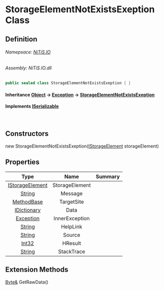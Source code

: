 # StorageElementNotExistsExeption Class
## Definition

###### Namepsace: [NiTiS.IO](https://nitis-dev.github.io/NiTiSLibsWiki/Namespaces/NiTiS.IO)
###### Assembly: NiTiS.IO.dll

#### 
```c#
public sealed class StorageElementNotExistsExeption { }
```
#### Inheritance [Object](https://docs.microsoft.com/dotnet/api/system.object) &#8594; [Exception](https://docs.microsoft.com/dotnet/api/system.exception) &#8594; [StorageElementNotExistsExeption](https://nitis-dev.github.io/NiTiSLibsWiki/NiTiS/IO/StorageElementNotExistsExeption)  
#### Implements [ISerializable](https://docs.microsoft.com/dotnet/api/system.runtime.serialization.iserializable)

<br>

## Constructors
new StorageElementNotExistsExeption([IStorageElement](https://nitis-dev.github.io/NiTiSLibsWiki/NiTiS/IO/IStorageElement) storageElement)  
  
## Properties
|Type|Name|Summary|
|:-:|:--:|:-|
|[IStorageElement](https://nitis-dev.github.io/NiTiSLibsWiki/NiTiS/IO/IStorageElement)|StorageElement||
|[String](https://docs.microsoft.com/dotnet/api/system.string)|Message||
|[MethodBase](https://docs.microsoft.com/dotnet/api/system.reflection.methodbase)|TargetSite||
|[IDictionary](https://docs.microsoft.com/dotnet/api/system.collections.idictionary)|Data||
|[Exception](https://docs.microsoft.com/dotnet/api/system.exception)|InnerException||
|[String](https://docs.microsoft.com/dotnet/api/system.string)|HelpLink||
|[String](https://docs.microsoft.com/dotnet/api/system.string)|Source||
|[Int32](https://docs.microsoft.com/dotnet/api/system.int32)|HResult||
|[String](https://docs.microsoft.com/dotnet/api/system.string)|StackTrace||
  
  
  
## Extension Methods
[Byte&](https://docs.microsoft.com/dotnet/api/system.byte&) GetRawData()  

  
